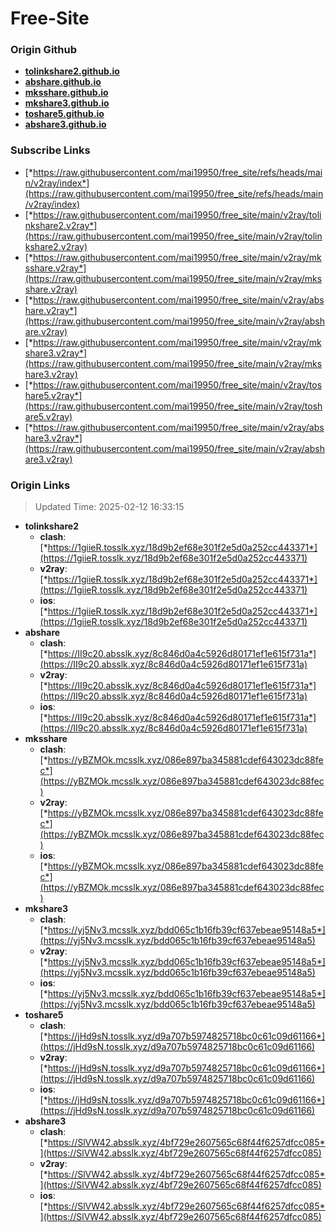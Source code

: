 # Free-Site

### Origin Github

- [**tolinkshare2.github.io**](https://github.com/tolinkshare2/tolinkshare2.github.io)
- [**abshare.github.io**](https://github.com/abshare/abshare.github.io)
- [**mksshare.github.io**](https://github.com/mksshare/mksshare.github.io)
- [**mkshare3.github.io**](https://github.com/mkshare3/mkshare3.github.io)
- [**toshare5.github.io**](https://github.com/toshare5/toshare5.github.io)
- [**abshare3.github.io**](https://github.com/abshare3/abshare3.github.io)

### Subscribe Links

- [*https://raw.githubusercontent.com/mai19950/free_site/refs/heads/main/v2ray/index*](https://raw.githubusercontent.com/mai19950/free_site/refs/heads/main/v2ray/index)
- [*https://raw.githubusercontent.com/mai19950/free_site/main/v2ray/tolinkshare2.v2ray*](https://raw.githubusercontent.com/mai19950/free_site/main/v2ray/tolinkshare2.v2ray)
- [*https://raw.githubusercontent.com/mai19950/free_site/main/v2ray/mksshare.v2ray*](https://raw.githubusercontent.com/mai19950/free_site/main/v2ray/mksshare.v2ray)
- [*https://raw.githubusercontent.com/mai19950/free_site/main/v2ray/abshare.v2ray*](https://raw.githubusercontent.com/mai19950/free_site/main/v2ray/abshare.v2ray)
- [*https://raw.githubusercontent.com/mai19950/free_site/main/v2ray/mkshare3.v2ray*](https://raw.githubusercontent.com/mai19950/free_site/main/v2ray/mkshare3.v2ray)
- [*https://raw.githubusercontent.com/mai19950/free_site/main/v2ray/toshare5.v2ray*](https://raw.githubusercontent.com/mai19950/free_site/main/v2ray/toshare5.v2ray)
- [*https://raw.githubusercontent.com/mai19950/free_site/main/v2ray/abshare3.v2ray*](https://raw.githubusercontent.com/mai19950/free_site/main/v2ray/abshare3.v2ray)

### Origin Links

> Updated Time: 2025-02-12 16:33:15

- **tolinkshare2**
  - **clash**: [*https://1giieR.tosslk.xyz/18d9b2ef68e301f2e5d0a252cc443371*](https://1giieR.tosslk.xyz/18d9b2ef68e301f2e5d0a252cc443371)
  - **v2ray**: [*https://1giieR.tosslk.xyz/18d9b2ef68e301f2e5d0a252cc443371*](https://1giieR.tosslk.xyz/18d9b2ef68e301f2e5d0a252cc443371)
  - **ios**: [*https://1giieR.tosslk.xyz/18d9b2ef68e301f2e5d0a252cc443371*](https://1giieR.tosslk.xyz/18d9b2ef68e301f2e5d0a252cc443371)
- **abshare**
  - **clash**: [*https://II9c20.absslk.xyz/8c846d0a4c5926d80171ef1e615f731a*](https://II9c20.absslk.xyz/8c846d0a4c5926d80171ef1e615f731a)
  - **v2ray**: [*https://II9c20.absslk.xyz/8c846d0a4c5926d80171ef1e615f731a*](https://II9c20.absslk.xyz/8c846d0a4c5926d80171ef1e615f731a)
  - **ios**: [*https://II9c20.absslk.xyz/8c846d0a4c5926d80171ef1e615f731a*](https://II9c20.absslk.xyz/8c846d0a4c5926d80171ef1e615f731a)
- **mksshare**
  - **clash**: [*https://yBZMOk.mcsslk.xyz/086e897ba345881cdef643023dc88fec*](https://yBZMOk.mcsslk.xyz/086e897ba345881cdef643023dc88fec)
  - **v2ray**: [*https://yBZMOk.mcsslk.xyz/086e897ba345881cdef643023dc88fec*](https://yBZMOk.mcsslk.xyz/086e897ba345881cdef643023dc88fec)
  - **ios**: [*https://yBZMOk.mcsslk.xyz/086e897ba345881cdef643023dc88fec*](https://yBZMOk.mcsslk.xyz/086e897ba345881cdef643023dc88fec)
- **mkshare3**
  - **clash**: [*https://yj5Nv3.mcsslk.xyz/bdd065c1b16fb39cf637ebeae95148a5*](https://yj5Nv3.mcsslk.xyz/bdd065c1b16fb39cf637ebeae95148a5)
  - **v2ray**: [*https://yj5Nv3.mcsslk.xyz/bdd065c1b16fb39cf637ebeae95148a5*](https://yj5Nv3.mcsslk.xyz/bdd065c1b16fb39cf637ebeae95148a5)
  - **ios**: [*https://yj5Nv3.mcsslk.xyz/bdd065c1b16fb39cf637ebeae95148a5*](https://yj5Nv3.mcsslk.xyz/bdd065c1b16fb39cf637ebeae95148a5)
- **toshare5**
  - **clash**: [*https://jHd9sN.tosslk.xyz/d9a707b5974825718bc0c61c09d61166*](https://jHd9sN.tosslk.xyz/d9a707b5974825718bc0c61c09d61166)
  - **v2ray**: [*https://jHd9sN.tosslk.xyz/d9a707b5974825718bc0c61c09d61166*](https://jHd9sN.tosslk.xyz/d9a707b5974825718bc0c61c09d61166)
  - **ios**: [*https://jHd9sN.tosslk.xyz/d9a707b5974825718bc0c61c09d61166*](https://jHd9sN.tosslk.xyz/d9a707b5974825718bc0c61c09d61166)
- **abshare3**
  - **clash**: [*https://SlVW42.absslk.xyz/4bf729e2607565c68f44f6257dfcc085*](https://SlVW42.absslk.xyz/4bf729e2607565c68f44f6257dfcc085)
  - **v2ray**: [*https://SlVW42.absslk.xyz/4bf729e2607565c68f44f6257dfcc085*](https://SlVW42.absslk.xyz/4bf729e2607565c68f44f6257dfcc085)
  - **ios**: [*https://SlVW42.absslk.xyz/4bf729e2607565c68f44f6257dfcc085*](https://SlVW42.absslk.xyz/4bf729e2607565c68f44f6257dfcc085)
